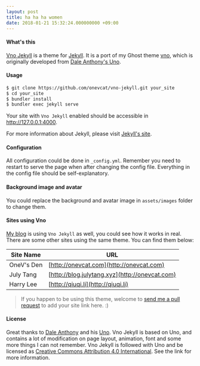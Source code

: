 ```yaml
---
layout: post
title: ha ha ha women
date: 2018-01-21 15:32:24.000000000 +09:00
---
```


#### What's this

[Vno Jekyll](https://github.com/onevcat/vno-jekyll) is a theme for [Jekyll](http://jekyllrb.com). It is a port of my Ghost theme [vno](https://github.com/onevcat/vno), which is originally developed from [Dale Anthony's Uno](https://github.com/daleanthony/uno).

#### Usage

```bash
$ git clone https://github.com/onevcat/vno-jekyll.git your_site
$ cd your_site
$ bundler install
$ bundler exec jekyll serve
```

Your site with `Vno Jekyll` enabled should be accessible in http://127.0.0.1:4000.

For more information about Jekyll, please visit [Jekyll's site](http://jekyllrb.com).

#### Configuration

All configuration could be done in `_config.yml`. Remember you need to restart to serve the page when after changing the config file. Everything in the config file should be self-explanatory.

#### Background image and avatar

You could replace the background and avatar image in `assets/images` folder to change them.

#### Sites using Vno

[My blog](http://onevcat.com) is using `Vno Jekyll` as well, you could see how it works in real. There are some other sites using the same theme. You can find them below:

| Site Name    | URL                                                |
| ------------ | ---------------------------------------------------|
| OneV's Den   | [http://onevcat.com](http://onevcat.com)           |
| July Tang    | [http://blog.julytang.xyz](http://onevcat.com)     |
| Harry Lee    | [http://qiuqi.li](http://qiuqi.li)                 |

> If you happen to be using this theme, welcome to [send me a pull request](https://github.com/onevcat/vno-jekyll/pulls) to add your site link here. :)

#### License

Great thanks to [Dale Anthony](https://github.com/daleanthony) and his [Uno](https://github.com/daleanthony/uno). Vno Jekyll is based on Uno, and contains a lot of modification on page layout, animation, font and some more things I can not remember. Vno Jekyll is followed with Uno and be licensed as [Creative Commons Attribution 4.0 International](http://creativecommons.org/licenses/by/4.0/). See the link for more information.

